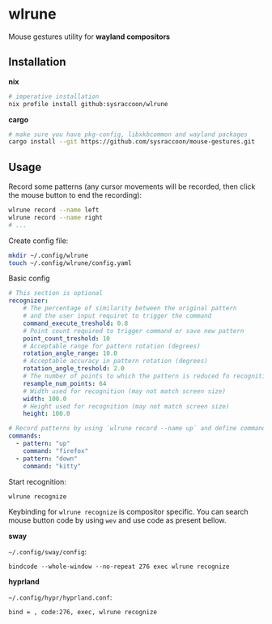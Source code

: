 # wlrune

Mouse gestures utility for **wayland compositors**

## Installation

**nix**

```sh
# imperative installation
nix profile install github:sysraccoon/wlrune
```

**cargo**

```sh
# make sure you have pkg-config, libxkbcommon and wayland packages
cargo install --git https://github.com/sysraccoon/mouse-gestures.git
```

## Usage

Record some patterns (any cursor movements will be recorded, then click the 
mouse button to end the recording):

```sh
wlrune record --name left
wlrune record --name right
# ...
```

Create config file:
```sh
mkdir ~/.config/wlrune
touch ~/.config/wlrune/config.yaml
```

Basic config

```yaml
# This section is optional
recognizer:
    # The percentage of similarity between the original pattern
    # and the user input requiret to trigger the command
    command_execute_treshold: 0.8
    # Point count required to trigger command or save new pattern
    point_count_treshold: 10
    # Acceptable range for pattern rotation (degrees)
    rotation_angle_range: 10.0
    # Acceptable accuracy in pattern rotation (degrees)
    rotation_angle_treshold: 2.0
    # The number of points to which the pattern is reduced fo recognition
    resample_num_points: 64
    # Width used for recognition (may not match screen size)
    width: 100.0
    # Height used for recognition (may not match screen size)
    height: 100.0

# Record patterns by using `wlrune record --name up` and define commands below
commands:
  - pattern: "up"
    command: "firefox"
  - pattern: "down"
    command: "kitty"
```

Start recognition:
```sh
wlrune recognize
```

Keybinding for `wlrune recognize` is compositor specific. You can search mouse 
button code by using `wev` and use code as present bellow.

**sway**

`~/.config/sway/config`:

```
bindcode --whole-window --no-repeat 276 exec wlrune recognize
```

**hyprland**

`~/.config/hypr/hyprland.conf`:
```
bind = , code:276, exec, wlrune recognize
```

